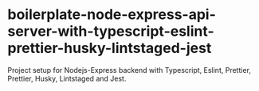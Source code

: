 # boilerplate-node-express-api-server-with-typescript-eslint-prettier-husky-lintstaged-jest
Project setup for Nodejs-Express backend with Typescript, Eslint, Prettier,  Prettier, Husky, Lintstaged and Jest.
